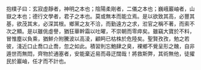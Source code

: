 抱樸子曰：玄寂虛靜者，神明之本也；陰陽柔剛者，二儀之本也；巍峨巖岫者，山嶽之本也；德行文學者，君子之本也。莫或無本而能立焉。是以欲致其高，必豐其基，欲茂其末，必深其根。鄉黨之友不洽，而勤遠方之求，涖官之稱不著，而索不次之顯。是以雖佻虛譽，猶狂華幹霜以吐曜，不崇朝而零瘁矣。雖竊大寶於不料，冒惟塵以負乘，猶鮮介附騰波以高淩，顧眄已枯株於危陸矣。聖賢孜孜，勉之若彼，淺近口止喬口止喬，忽之如此。積習則忘鮑肆之臭，裸鄉不覺呈形之醜，自非遁世而無悶，齊物於通塞者，安能棄近易而尋迂闊哉！將救斯弊，其術無他，徒擢民於巖岫，任才而不計也。